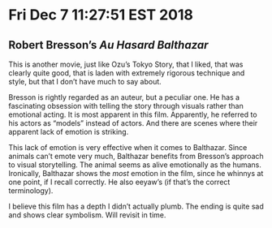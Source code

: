 # Fri Dec  7 11:27:51 EST 2018
## Robert Bresson’s _Au Hasard Balthazar_

This is another movie, just like Ozu’s Tokyo Story, that I liked, that was
clearly quite good, that is laden with extremely rigorous technique and style,
but that I don’t have much to say about.

Bresson is rightly regarded as an auteur, but a peculiar one. He has a
fascinating obsession with telling the story through visuals rather than
emotional acting. It is most apparent in this film. Apparently, he referred to
his actors as “models” instead of actors. And there are scenes where their
apparent lack of emotion is striking.

This lack of emotion is very effective when it comes to Balthazar. Since animals
can’t emote very much, Balthazar benefits from Bresson’s approach to visual
storytelling. The animal seems as alive emotionally as the humans. Ironically,
Balthazar shows the _most_ emotion in the film, since he whinnys at one point,
if I recall correctly. He also eeyaw’s (if that’s the correct terminology).

I believe this film has a depth I didn’t actually plumb. The ending is quite sad
and shows clear symbolism. Will revisit in time.
